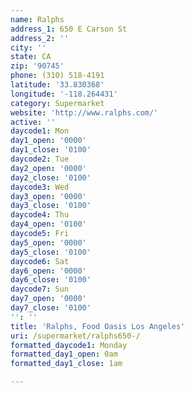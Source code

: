 ```yaml
---
name: Ralphs
address_1: 650 E Carson St
address_2: ''
city: ''
state: CA
zip: '90745'
phone: (310) 518-4191
latitude: '33.830368'
longitude: '-118.264431'
category: Supermarket
website: 'http://www.ralphs.com/'
active: ''
daycode1: Mon
day1_open: '0000'
day1_close: '0100'
daycode2: Tue
day2_open: '0000'
day2_close: '0100'
daycode3: Wed
day3_open: '0000'
day3_close: '0100'
daycode4: Thu
day4_open: '0100'
daycode5: Fri
day5_open: '0000'
day5_close: '0100'
daycode6: Sat
day6_open: '0000'
day6_close: '0100'
daycode7: Sun
day7_open: '0000'
day7_close: '0100'
'': ''
title: 'Ralphs, Food Oasis Los Angeles'
uri: /supermarket/ralphs650-/
formatted_daycode1: Monday
formatted_day1_open: 0am
formatted_day1_close: 1am

---
```

